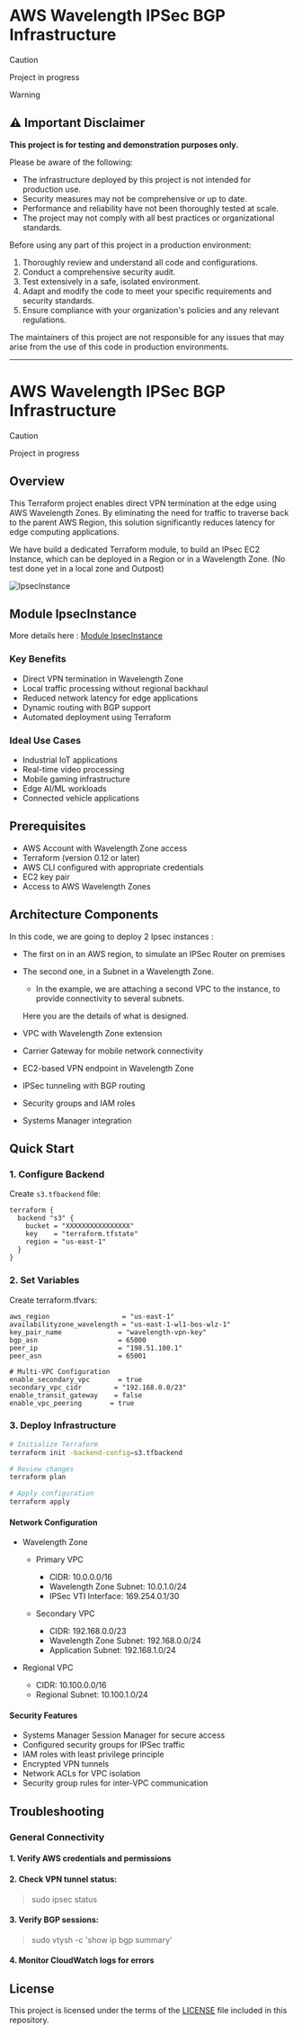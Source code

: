 # AWS Wavelength IPSec BGP Infrastructure

> [!CAUTION]
> Project in progress

> [!WARNING]  
> ## ⚠️ Important Disclaimer
>
> **This project is for testing and demonstration purposes only.**
>
>Please be aware of the following:
>
>- The infrastructure deployed by this project is not intended for production use.
>- Security measures may not be comprehensive or up to date.
>- Performance and reliability have not been thoroughly tested at scale.
>- The project may not comply with all best practices or organizational standards.
>
>Before using any part of this project in a production environment:
>
>1. Thoroughly review and understand all code and configurations.
>2. Conduct a comprehensive security audit.
>3. Test extensively in a safe, isolated environment.
>4. Adapt and modify the code to meet your specific requirements and security standards.
>5. Ensure compliance with your organization's policies and any relevant regulations.
>
>The maintainers of this project are not responsible for any issues that may arise from the use of this code in production environments.

---

# AWS Wavelength IPSec BGP Infrastructure

> [!CAUTION]
> Project in progress

## Overview
This Terraform project enables direct VPN termination at the edge using AWS Wavelength Zones. By eliminating the need for traffic to traverse back to the parent AWS Region, this solution significantly reduces latency for edge computing applications.

We have build a dedicated Terraform module, to build an IPsec EC2 Instance, which can be deployed in a Region or in a Wavelength Zone. (No test done yet in a local zone and Outpost)


![IpsecInstance](img/IpsecInstance.png)

## Module IpsecInstance

More details here : 
[Module IpsecInstance](modules/ipsec-instance/)


### Key Benefits
- Direct VPN termination in Wavelength Zone
- Local traffic processing without regional backhaul
- Reduced network latency for edge applications
- Dynamic routing with BGP support
- Automated deployment using Terraform

### Ideal Use Cases
- Industrial IoT applications
- Real-time video processing
- Mobile gaming infrastructure
- Edge AI/ML workloads
- Connected vehicle applications

## Prerequisites
- AWS Account with Wavelength Zone access
- Terraform (version 0.12 or later)
- AWS CLI configured with appropriate credentials
- EC2 key pair
- Access to AWS Wavelength Zones

## Architecture Components

In this code, we are going to deploy 2 Ipsec instances : 
- The first on in an AWS region, to simulate an IPSec Router on premises
- The second one, in a Subnet in a Wavelength Zone.
  - In the example, we are attaching a second VPC to the instance, to provide connectivity to several subnets.

  Here you are the details of what is designed.

- VPC with Wavelength Zone extension
- Carrier Gateway for mobile network connectivity
- EC2-based VPN endpoint in Wavelength Zone
- IPSec tunneling with BGP routing
- Security groups and IAM roles
- Systems Manager integration

## Quick Start

### 1. Configure Backend
Create `s3.tfbackend` file:
```hcl
terraform {
  backend "s3" {
    bucket = "XXXXXXXXXXXXXXXX"
    key    = "terraform.tfstate"
    region = "us-east-1"
  }
}
```

### 2. Set Variables

Create terraform.tfvars:
```hcl
aws_region                  = "us-east-1"
availabilityzone_wavelength = "us-east-1-wl1-bos-wlz-1"
key_pair_name              = "wavelength-vpn-key"
bgp_asn                    = 65000
peer_ip                    = "198.51.100.1"
peer_asn                   = 65001

# Multi-VPC Configuration
enable_secondary_vpc       = true
secondary_vpc_cidr        = "192.168.0.0/23"
enable_transit_gateway    = false
enable_vpc_peering       = true
```
### 3.  Deploy Infrastructure
```bash
# Initialize Terraform
terraform init -backend-config=s3.tfbackend

# Review changes
terraform plan

# Apply configuration
terraform apply
```

#### Network Configuration

- Wavelength Zone
  - Primary VPC
    - CIDR: 10.0.0.0/16
    - Wavelength Zone Subnet: 10.0.1.0/24
    - IPSec VTI Interface: 169.254.0.1/30

  - Secondary VPC
    - CIDR: 192.168.0.0/23
    - Wavelength Zone Subnet: 192.168.0.0/24
    - Application Subnet: 192.168.1.0/24

- Regional VPC
  - CIDR: 10.100.0.0/16
  - Regional Subnet: 10.100.1.0/24

#### Security Features

- Systems Manager Session Manager for secure access
- Configured security groups for IPSec traffic
- IAM roles with least privilege principle
- Encrypted VPN tunnels
- Network ACLs for VPC isolation
- Security group rules for inter-VPC communication

## Troubleshooting
### General Connectivity
#### 1. Verify AWS credentials and permissions

#### 2. Check VPN tunnel status:

>sudo ipsec status

#### 3. Verify BGP sessions:

>sudo vtysh -c 'show ip bgp summary'

#### 4. Monitor CloudWatch logs for errors

## License

This project is licensed under the terms of the [LICENSE](LICENSE) file included in this repository.